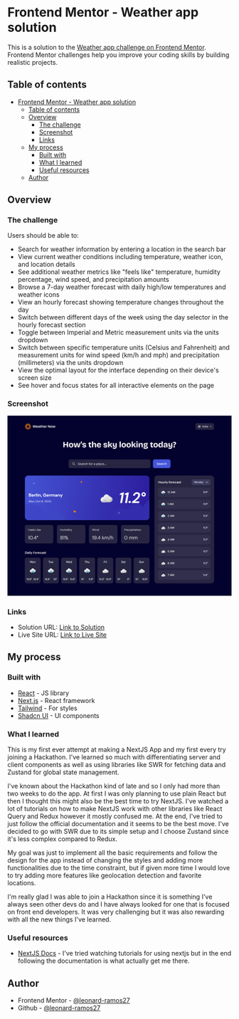 # Frontend Mentor - Weather app solution

This is a solution to the [Weather app challenge on Frontend Mentor](https://www.frontendmentor.io/challenges/weather-app-K1FhddVm49). Frontend Mentor challenges help you improve your coding skills by building realistic projects. 

## Table of contents

- [Frontend Mentor - Weather app solution](#frontend-mentor---weather-app-solution)
  - [Table of contents](#table-of-contents)
  - [Overview](#overview)
    - [The challenge](#the-challenge)
    - [Screenshot](#screenshot)
    - [Links](#links)
  - [My process](#my-process)
    - [Built with](#built-with)
    - [What I learned](#what-i-learned)
    - [Useful resources](#useful-resources)
  - [Author](#author)

## Overview

### The challenge

Users should be able to:

- Search for weather information by entering a location in the search bar
- View current weather conditions including temperature, weather icon, and location details
- See additional weather metrics like "feels like" temperature, humidity percentage, wind speed, and precipitation amounts
- Browse a 7-day weather forecast with daily high/low temperatures and weather icons
- View an hourly forecast showing temperature changes throughout the day
- Switch between different days of the week using the day selector in the hourly forecast section
- Toggle between Imperial and Metric measurement units via the units dropdown 
- Switch between specific temperature units (Celsius and Fahrenheit) and measurement units for wind speed (km/h and mph) and precipitation (millimeters) via the units dropdown
- View the optimal layout for the interface depending on their device's screen size
- See hover and focus states for all interactive elements on the page

### Screenshot

![](./public/screenshot.png)

### Links

- Solution URL: [Link to Solution](https://github.com/leonard-ramos27/weather-app-nextjs.git)
- Live Site URL: [Link to Live Site](https://weather-now-app-nextjs.netlify.app/)

## My process

### Built with

- [React](https://reactjs.org/) - JS library
- [Next.js](https://nextjs.org/) - React framework
- [Tailwind](https://tailwindcss.com/) - For styles
- [Shadcn UI](https://ui.shadcn.com/) - UI components

### What I learned

This is my first ever attempt at making a NextJS App and my first every try joining a Hackathon. I've learned so much with differentiating server and client components as well as using libraries like SWR for fetching data and Zustand for global state management. 

I've known about the Hackathon kind of late and so I only had more than two weeks to do the app. At first I was only planning to use plain React but then I thought this might also be the best time to try NextJS. I've watched a lot of tutorials on how to make NextJS work with other libraries like React Query and Redux however it mostly confused me. At the end, I've tried to just follow the official documentation and it seems to be the best move. I've decided to go with SWR due to its simple setup and I choose Zustand since it's less complex compared to Redux.

My goal was just to implement all the basic requirements and follow the design for the app instead of changing the styles and adding more functionalities due to the time constraint, but if given more time I would love to try adding more features like geolocation detection and favorite locations.

I'm really glad I was able to join a Hackathon since it is something I've always seen other devs do and I have always looked for one that is focused on front end developers. It was very challenging but it was also rewarding with all the new things I've learned.

### Useful resources

- [NextJS Docs](https://nextjs.org/docs) - I've tried watching tutorials for using nextjs but in the end following the documentation is what actually get me there.

## Author

- Frontend Mentor - [@leonard-ramos27](https://www.frontendmentor.io/profile/leonard-ramos27)
- Github - [@leonard-ramos27](https://github.com/leonard-ramos27)
